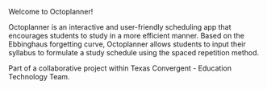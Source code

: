 Welcome to Octoplanner!

Octoplanner is an interactive and user-friendly scheduling app that encourages students to study in a more efficient manner.
Based on the Ebbinghaus forgetting curve, Octoplanner allows students to input their syllabus to formulate a study schedule using the spaced repetition method.

Part of a collaborative project within Texas Convergent - Education Technology Team.

